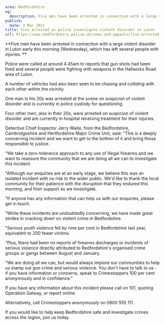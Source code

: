 ```yaml
area: Bedfordshire
og:
  description: Five men have been arrested in connection with a large violent disorder in Luton early this morning (Wednesday), which has left several people with injuries.
publish:
  date: 3 Mar 2021
title: Five arrested as police investigate violent disorder in Luton
url: https://www.bedfordshire.police.uk/news-and-appeals/five-arrested-luton-mar21
```

**Five men have been arrested in connection with a large violent disorder in Luton early this morning (Wednesday), which has left several people with injuries. **

Police were called at around 4.45am to reports that gun shots had been fired and several people were fighting with weapons in the Hallwicks Road area of Luton.

A number of vehicles had also been seen to be chasing and colliding with each other within the vicinity.

One man in his 20s was arrested at the scene on suspicion of violent disorder and is currently in police custody for questioning.

Four other men, also in their 20s, were arrested on suspicion of violent disorder and are currently in hospital receiving treatment for their injuries.

Detective Chief Inspector Jerry Waite, from the Bedfordshire, Cambridgeshire and Hertfordshire Major Crime Unit, said: "This is a deeply concerning incident and we want to get to the bottom of it and bring those responsible to justice.

"We take a zero-tolerance approach to any use of illegal firearms and we want to reassure the community that we are doing all we can to investigate this incident.

"Although our enquiries are at an early stage, we believe this was an isolated incident with no risk to the wider public. We'd like to thank the local community for their patience with the disruption that they endured this morning, and their support as we investigate.

"If anyone has any information that can help us with our enquiries, please get in touch.

"While these incidents are undoubtedly concerning, we have made great strides in cracking down on violent crime in Bedfordshire.

"Serious youth violence fell by nine per cent in Bedfordshire last year, equivalent to 200 fewer victims.

"Plus, there had been no reports of firearms discharges or incidents of serious violence directly attributed to Bedfordshire's organised crime groups or gangs between August and January.

"We are doing all we can, but would always implore our communities to help us stamp out gun crime and serious violence. You don't have to talk to us - if you have information or concerns, speak to Crimestoppers 100 per cent anonymously and in confidence."

If you have any information about this incident please call on 101, quoting Operation Galway, or report online.

 Alternatively, call Crimestoppers anonymously on 0800 555 111.

If you would like to help keep Bedfordshire safe and investigate crimes across the region, join us today.

